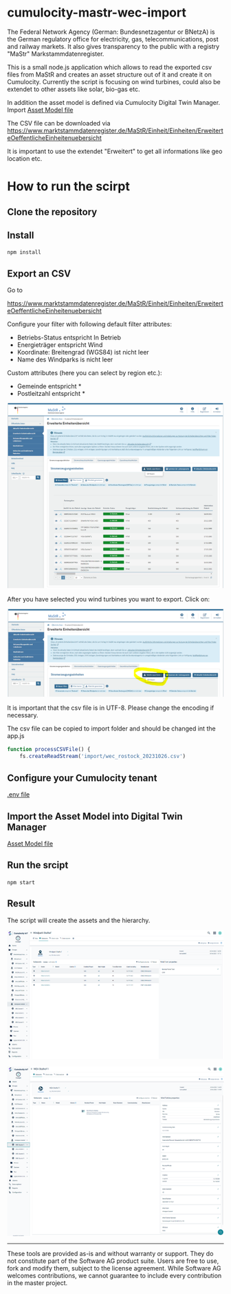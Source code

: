 # cumulocity-mastr-wec-import

The Federal Network Agency (German: Bundesnetzagentur or BNetzA) is the German regulatory office for electricity, gas, telecommunications, post and railway markets.
It also gives transparency to the public with a registry "MaStr" Markstammdatenregister.

This is a small node.js application which allows to read the exported csv files from MaStR and creates an asset structure out of it and create it on Cumulocity. Currently the script is focusing on wind turbines, could also be extendet to other assets like solar, bio-gas etc.

In addition the asset model is defined via Cumulocity Digital Twin Manager. Import [Asset Model file](/assetmodel/Export-asset-models.json)

The CSV file can be downloaded via https://www.marktstammdatenregister.de/MaStR/Einheit/Einheiten/ErweiterteOeffentlicheEinheitenuebersicht

It is important to use the extendet "Erweitert" to get all informations like geo location etc.

# How to run the scirpt

## Clone the repository

## Install
  
`npm install`

## Export an CSV

Go to 

https://www.marktstammdatenregister.de/MaStR/Einheit/Einheiten/ErweiterteOeffentlicheEinheitenuebersicht

Configure your filter with following default filter attributes:

* Betriebs-Status entspricht In Betrieb
* Energieträger entspricht Wind
* Koordinate: Breitengrad (WGS84) ist nicht leer
* Name des Windparks is nicht leer

Custom attributes (here you can select by region etc.):
* Gemeinde entspricht *
* Postleitzahl entspricht *

![ErweiterteOeffentlicheEinheitenuebersicht](./doc/mastr-1.PNG)

After you have selected you wind turbines you want to export. Click on:

![ErweiterteOeffentlicheEinheitenuebersicht](./doc/mastr-2.PNG)

It is important that the csv file is in UTF-8. Please change the encoding if necessary.

The csv file can be copied to import folder and should be changed int the app.js

```javascript
function processCSVFile() {
    fs.createReadStream('import/wec_rostock_20231026.csv')

```

## Configure your Cumulocity tenant

[.env file](/.env)

## Import the Asset Model into Digital Twin Manager

[Asset Model file](/assetmodel/Export-asset-models.json)

## Run the srcipt

`npm start`

## Result

The script will create the assets and the hierarchy.


![Cockpit 1](./doc/c8y-1.PNG)

![Cockpit 2](./doc/c8y-2.PNG)

----

These tools are provided as-is and without warranty or support. They do not constitute part of the Software AG product suite. Users are free to use, fork and modify them, subject to the license agreement. While Software AG welcomes contributions, we cannot guarantee to include every contribution in the master project.
